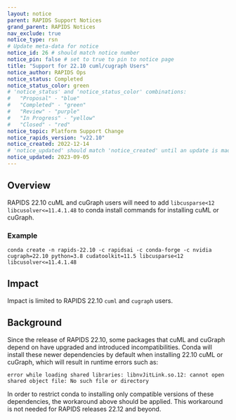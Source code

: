 ```yaml
---
layout: notice
parent: RAPIDS Support Notices
grand_parent: RAPIDS Notices
nav_exclude: true
notice_type: rsn
# Update meta-data for notice
notice_id: 26 # should match notice number
notice_pin: false # set to true to pin to notice page
title: "Support for 22.10 cuml/cugraph Users"
notice_author: RAPIDS Ops
notice_status: Completed
notice_status_color: green
# 'notice_status' and 'notice_status_color' combinations:
#   "Proposal" - "blue"
#   "Completed" - "green"
#   "Review" - "purple"
#   "In Progress" - "yellow"
#   "Closed" - "red"
notice_topic: Platform Support Change
notice_rapids_version: "v22.10"
notice_created: 2022-12-14
# 'notice_updated' should match 'notice_created' until an update is made
notice_updated: 2023-09-05
---
```


## Overview

RAPIDS 22.10 cuML and cuGraph users will need to add `libcusparse<12` `libcusolver<=11.4.1.48` to conda install commands for installing cuML or cuGraph.

### Example
```
conda create -n rapids-22.10 -c rapidsai -c conda-forge -c nvidia  cugraph=22.10 python=3.8 cudatoolkit=11.5 libcusparse<12 libcusolver<=11.4.1.48
```

## Impact

Impact is limited to RAPIDS 22.10 `cuml` and `cugraph` users.

## Background

Since the release of RAPIDS 22.10, some packages that cuML and cuGraph depend on have upgraded and introduced incompatibilities. Conda will install these newer dependencies by default when installing 22.10 cuML or cuGraph, which will result in runtime errors such as:

`error while loading shared libraries: libnvJitLink.so.12: cannot open shared object file: No such file or directory`

In order to restrict conda to installing only compatible versions of these dependencies, the workaround above should be applied.  This workaround is not needed for RAPIDS releases 22.12 and beyond.
